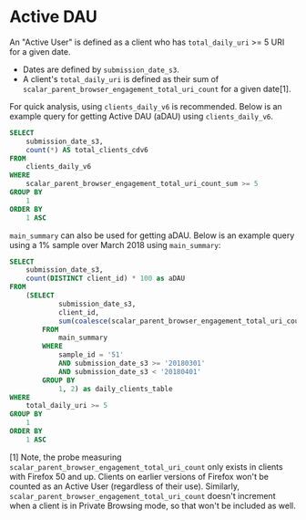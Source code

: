# Active DAU

An "Active User" is defined as a client who has `total_daily_uri` >= 5 URI for a given date. 
* Dates are defined by `submission_date_s3`.
* A client's `total_daily_uri` is defined as their sum of `scalar_parent_browser_engagement_total_uri_count` for a given date[1]. 

For quick analysis, using `clients_daily_v6` is recommended. Below is an example query for getting Active DAU (aDAU) using `clients_daily_v6`.

```sql
SELECT 
    submission_date_s3,
    count(*) AS total_clients_cdv6
FROM 
    clients_daily_v6
WHERE 
    scalar_parent_browser_engagement_total_uri_count_sum >= 5
GROUP BY 
    1
ORDER BY 
    1 ASC
```

`main_summary` can also be used for getting aDAU. Below is an example query using a 1% sample over March 2018 using `main_summary`: 

```sql
SELECT
    submission_date_s3, 
    count(DISTINCT client_id) * 100 as aDAU
FROM 
    (SELECT 
            submission_date_s3, 
            client_id, 
            sum(coalesce(scalar_parent_browser_engagement_total_uri_count, 0)) as total_daily_uri
        FROM
            main_summary
        WHERE
            sample_id = '51'
            AND submission_date_s3 >= '20180301'
            AND submission_date_s3 < '20180401'
        GROUP BY 
            1, 2) as daily_clients_table
WHERE
    total_daily_uri >= 5
GROUP BY 
    1
ORDER BY 
    1 ASC
```

[1] Note, the probe measuring `scalar_parent_browser_engagement_total_uri_count` only exists in clients with Firefox 50 and up. Clients on earlier versions of Firefox won't be counted as an Active User (regardless of their use). Similarly, `scalar_parent_browser_engagement_total_uri_count` doesn't increment when a client is in Private Browsing mode, so that won't be included as well.